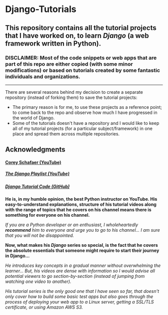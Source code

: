# Django-Tutorials

## This repository contains all the tutorial projects that I have worked on, to learn ***Django*** (a web framework written in Python).

### **DISCLAIMER**: Most of the code snippets or web apps that are part of this repo are either **copied (with some minor modifications) or based on tutorials** created by some fantastic individuals and organizations.
---
There are several reasons behind my decision to create a separate repository (instead of forking them) to save the tutorial projects:

* The primary reason is for me, to use these projects as a reference point; to come back to the repo and observe how much I have progressed in the world of Django.
* Some of the tutorials doesn't have a repository and I would like to keep all of my tutorial projects (for a particular subject/framework) in one place and spread them across multiple repositories.

## Acknowledgments

#### [Corey Schafaer (YouTube)](https://www.youtube.com/channel/UCCezIgC97PvUuR4_gbFUs5g "Link to his YouTube channel")
##### [The Django Playlist (YouTube)](https://www.youtube.com/playlist?list=PL-osiE80TeTtoQCKZ03TU5fNfx2UY6U4p "Link to his Django Playlist on YouTube")
##### [Django Tutorial Code (GitHub)](https://github.com/CoreyMSchafer/code_snippets/tree/master/Django_Blog "Link to his Django Blog code snippets repo on GitHub")
**He is, in my humble opinion, the best Python instructor on YouTube. His easy-to-understand explanations, structure of his tutorial videos along with the range of topics that he covers on his channel means there is something for everyone on his channel.**
 
*If you are a Python developer or an enthusiast, I wholeheartedly **recommend** him to everyone and urge you to go to his channel... I am sure that you will not be disappointed.*

**Now, what makes his *Django* series so special, is the fact that he covers the absolute essentials that someone might require to start their journey in Django...**

*He introduces key concepts in a gradual manner without overwhelming the learner... But, his videos are dense with information so I would advise all potential viewers to go section-by-section (instead of jumping from watching one video to another).*

*His tutorial series is the only good one that I have seen so far, that doesn't only cover how to build some basic test apps but also goes through the process of deploying your web app to a Linux server, getting a SSL/TLS certificate, or using Amazon AWS S3.*

